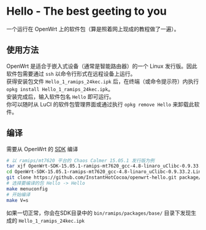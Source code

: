 # Hello - The best geeting to you
一个运行在 OpenWrt 上的软件包（算是照着网上现成的教程做了一遍）。
## 使用方法
OpenWrt 是适合于嵌入式设备（通常是智能路由器）的一个 Linux 发行版。因此软件包需要通过 `ssh` 以命令行形式在远程设备上运行。  
获得安装包文件 `Hello_1_ramips_24kec.ipk` 后，在终端（或命令提示符）内执行 `opkg install Hello_1_ramips_24kec.ipk`。  
安装完成后，输入软件包名 `Hello` 即可运行。  
你可以随时从 LuCI 的软件包管理界面或通过执行 `opkg remove Hello` 来卸载此软件。
## 编译
需要从 OpenWrt 的 [SDK](https://wiki.openwrt.org/zh-cn/doc/howto/obtain.firmware.sdk) 编译
   ```bash
   # 以 ramips/mt7620 平台的 Chaos Calmer 15.05.1 发行版为例
   tar xjf OpenWrt-SDK-15.05.1-ramips-mt7620_gcc-4.8-linaro_uClibc-0.9.33.2.Linux-x86_64.tar.bz2
   cd OpenWrt-SDK-15.05.1-ramips-mt7620_gcc-4.8-linaro_uClibc-0.9.33.2.Linux-x86_64.tar.bz2
   git clone https://github.com/InstantHotCocoa/openwrt-hello.git package/Hello
   # 选择要编译的包 Hello -> Hello
   make menuconfig
   # 开始编译
   make V=s
   ```
如果一切正常，你会在SDK目录中的 `bin/ramips/packages/base/` 目录下发现生成的 `Hello_1_ramips_24kec.ipk`

